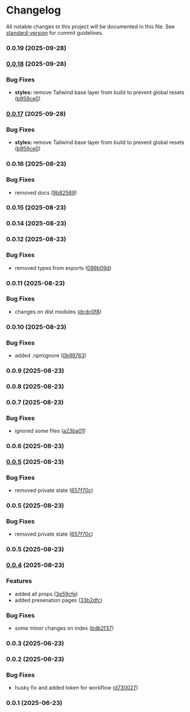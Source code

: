 # Changelog

All notable changes to this project will be documented in this file. See [standard-version](https://github.com/conventional-changelog/standard-version) for commit guidelines.

### 0.0.19 (2025-09-28)

### [0.0.18](https://github.com/muhazAhmed/react-stepwise/compare/v0.0.16...v0.0.18) (2025-09-28)


### Bug Fixes

* **styles:** remove Tailwind base layer from build to prevent global resets ([b959ce0](https://github.com/muhazAhmed/react-stepwise/commit/b959ce01f97ca3a95396a1547f2f5dbbb44a99ec))

### [0.0.17](https://github.com/muhazAhmed/react-stepwise/compare/v0.0.16...v0.0.17) (2025-09-28)


### Bug Fixes

* **styles:** remove Tailwind base layer from build to prevent global resets ([b959ce0](https://github.com/muhazAhmed/react-stepwise/commit/b959ce01f97ca3a95396a1547f2f5dbbb44a99ec))

### 0.0.16 (2025-08-23)


### Bug Fixes

* removed docs ([9b82589](https://github.com/muhazAhmed/react-stepwise/commit/9b82589183caf61a38817d7f44f6195685bb3d5b))

### 0.0.15 (2025-08-23)

### 0.0.14 (2025-08-23)

### 0.0.12 (2025-08-23)


### Bug Fixes

* removed types from exports ([099b09d](https://github.com/muhazAhmed/react-stepwise/commit/099b09dba7559e81691576dece46f416a76ec8e9))

### 0.0.11 (2025-08-23)


### Bug Fixes

* changes on dist modules ([dcdc0f8](https://github.com/muhazAhmed/react-stepwise/commit/dcdc0f8d00da30cd708fc8fd7d4c36ea6bde8ec5))

### 0.0.10 (2025-08-23)


### Bug Fixes

* added .npmignore ([0b99763](https://github.com/muhazAhmed/react-stepwise/commit/0b9976383c478e5e32bf37435c3ec4117a42b98d))

### 0.0.9 (2025-08-23)

### 0.0.8 (2025-08-23)

### 0.0.7 (2025-08-23)


### Bug Fixes

* ignored some files ([a23ba01](https://github.com/muhazAhmed/react-stepwise/commit/a23ba01cb3df24d191e6c85d45488cf550571308))

### 0.0.6 (2025-08-23)

### [0.0.5](https://github.com/muhazAhmed/react-stepwise/compare/v0.0.4...v0.0.5) (2025-08-23)


### Bug Fixes

* removed private state ([657f70c](https://github.com/muhazAhmed/react-stepwise/commit/657f70ce62fc97bd637193fb6db2d87530ecf95b))

### 0.0.5 (2025-08-23)


### Bug Fixes

* removed private state ([657f70c](https://github.com/muhazAhmed/react-stepwise/commit/657f70ce62fc97bd637193fb6db2d87530ecf95b))

### 0.0.5 (2025-08-23)

### [0.0.4](https://github.com/muhazAhmed/react-stepwise/compare/v0.0.3...v0.0.4) (2025-08-23)


### Features

* added all props ([3e59cfe](https://github.com/muhazAhmed/react-stepwise/commit/3e59cfedbda7fc29be755d9fe8617b6aee4dd8a2))
* added presenation pages ([33b2dfc](https://github.com/muhazAhmed/react-stepwise/commit/33b2dfc07da1bb3ee81d197d214a3d2548f4f89a))


### Bug Fixes

* some minor changes on index ([bdb2f37](https://github.com/muhazAhmed/react-stepwise/commit/bdb2f371e75f7859511b1e6c633146b15c22843c))

### 0.0.3 (2025-06-23)

### 0.0.2 (2025-06-23)


### Bug Fixes

* husky fix and added token for workflow ([d730027](https://github.com/muhazAhmed/react-stepwise/commit/d730027ece99be66eb1d08e3323713b35a34972e))

### 0.0.1 (2025-06-23)
